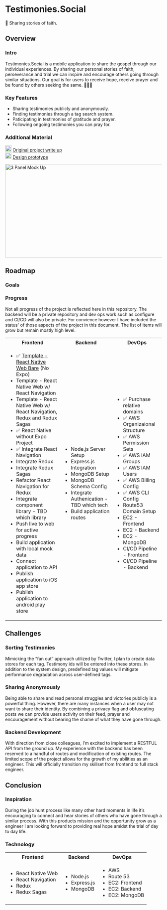 Testimonies.Social
====================================================================================================================================
📲 Sharing stories of faith.

## Overview
### Intro
Testimonies.Social is a mobile application to share the gospel through our individual experiences. By sharing our personal stories of faith, perseverance and trial we can inspire and encourage others going through similar situations. Our goal is for users to receive hope, receive prayer and be found by others seeking the same. 🙏🙏🙏

### Key Features
- Sharing testimonies publicly and anonymously.
- Finding testimonies through a tag search system. 
- Paticipating in testimonies of gratitude and prayer. 
- Following ongoing testimonies you can pray for.

### Additional Material
<img src="https://upload.wikimedia.org/wikipedia/commons/thumb/0/08/Canva_icon_2021.svg/1200px-Canva_icon_2021.svg.png?20220821125247" width="20" height="20" alt="Canva" /> <a href="https://www.canva.com/design/DAF0WghOB58/8bt4_87FLKZgUkNGUf9CcQ/view?utm_content=DAF0WghOB58&utm_campaign=designshare&utm_medium=link&utm_source=editor" target="_blank" rel="noreferrer">Original project write up</a>  
<img src="https://raw.githubusercontent.com/danielcranney/readme-generator/main/public/icons/skills/figma-colored.svg" width="20" height="20" alt="Figma" /> <a href="https://www.figma.com/proto/DWuZCxqD7rb71v1oZk8VyQ/testimonies?type=design&node-id=90-30734&t=IhHsr4DN5i1xeEAP-0&scaling=scale-down&page-id=21%3A21821&starting-point-node-id=90%3A30734" target="_blank" rel="noreferrer">Design prototype</a>

<img src="https://i.imgur.com/BDroZmP.png" width="1000" height="300" alt="3 Panel Mock Up" />

## Roadmap
### Goals

### Progress
Not all progress of the project is reflected here in this repository. The backend will be a private repository and dev ops work such as configure and CI/CD will also be private. For convience however I have included the status' of those aspects of the project in this document. The list of items will grow but remain mostly high level.

<table>
  <tr>
    <th> Frontend </th>
    <th> Backend </th>
    <th> DevOps </th>
  </tr><tr>
    <td><ul>
      <li>✅ <a href="https://github.com/rayraydejesus/React-Native-Web-Bare-Template" target="_blank" rel="noreferrer">Template - React Native Web Bare</a> (No Expo)</li>
      <li>Template - React Native Web w/ React Navigation</li>
      <li>Template - React Native Web w/ React Navigation, Redux and Redux Sagas</li>
      <li>✅ React Native without Expo Project</li>
      <li>✅ Integrate React Navigation</li>
      <li>Integrate Redux</li>
      <li>Integrate Redux Sagas</li>
      <li>Refactor React Navigation for Redux</li>
      <li>Integrate component library - TBD which library</li>
      <li>Push live to web for active progress</li>
      <li>Build application with local mock data</li>
      <li>Connect application to API</li>
      <li>Publish application to iOS app store</li>
      <li>Publish application to android play store</li>
    </ul></td>
    <td><ul>
      <li>Node.js Server Setup</li>
      <li>Express.js Integration</li>
      <li>MongoDB Setup</li>
      <li>MongoDB Schema Config</li>
      <li>Integrate Authenication - TBD which tech</li>
      <li>Build application routes</li>
    </ul></td>
    <td><ul>
      <li>✅ Purchase relative domains</li>
      <li>✅ AWS Organizaional Structure</li>
      <li>✅ AWS Permission Sets</li>
      <li>✅ AWS IAM Groups</li>
      <li>✅ AWS IAM Users</li>
      <li>✅ AWS Billing Config</li>
      <li>✅ AWS CLI Config</li>
      <li>Route53 Domain Setup</li>
      <li>EC2 - Frontend</li>
      <li>EC2 - Backend</li>
      <li>EC2 - MongoDB</li>
      <li>CI/CD Pipeline - Frontend</li>
      <li>CI/CD Pipeline - Backend</li>
    </ul></td>
  </tr>
</table>

## Challenges
### Sorting Testimonies
Mimicking the “fan out” approach
utilized by Twitter, I plan to create data stores for each tag. Testimony ids will be entered into these stores. In addition to the system design, predefined tag values will mitigate performance degradation across user-defined tags.

### Sharing Anonymously
Being able to share and read personal struggles and victories publicly is a powerful thing. However, there are many instances when a user may not want to share their identity. By combining a privacy flag and obfuscating posts we can provide users activity on their feed, prayer and encouragement without bearing the shame of what they have gone through.

### Backend Development
With direction from close colleagues, I’m excited to implement a RESTFUL API from the ground up. My experience with the backend has been reserved to a handful of routes and modification of existing routes. The limited scope of the project allows for the growth of my abilities as an engineer. This will officially transition my skillset from frontend to full stack engineer.

## Conclusion
### Inspiration
During the job hunt process like many other hard moments in life it’s encouraging to connect and hear stories of others who have gone through a similar process. With this products mission and the opportunity grow as a engineer I am looking forward to providing real hope amidst the trial of day to day life.

### Technology
<table>
  <tr>
    <th> Frontend </th>
    <th> Backend </th>
    <th> DevOps </th>
  </tr><tr>
    <td><ul>
      <li>React Native Web</li>
      <li>React Navigation</li>
      <li>Redux</li>
      <li>Redux Sagas</li>
    </ul></td>
    <td><ul>
      <li>Node.js</li>
      <li>Express.js</li>
      <li>MongoDB</li>
    </ul></td>
    <td><ul>
      <li>AWS</li>
      <li> Route 53 </li>
      <li>EC2: Frontend</li>
      <li>EC2: Backend </li>
      <li>EC2: MongoDB</li>
    </ul></td>
  </tr>
</table>
